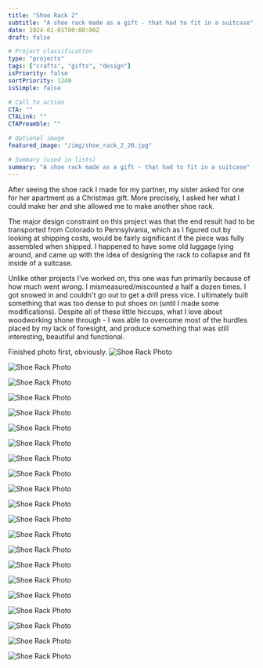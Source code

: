 ```yaml
---
title: "Shoe Rack 2"
subtitle: "A shoe rack made as a gift - that had to fit in a suitcase"
date: 2024-01-01T00:00:00Z
draft: false

# Project classification
type: "projects"
tags: ["crafts", "gifts", "design"]
isPriority: false
sortPriority: 1249
isSimple: false

# Call to action
CTA: ""
CTALink: ""
CTAPreamble: ""

# Optional image
featured_image: "/img/shoe_rack_2_20.jpg"

# Summary (used in lists)
summary: "A shoe rack made as a gift - that had to fit in a suitcase"
---
```


After seeing the shoe rack I made for my partner, my sister asked for one for her apartment as a
Christmas gift. More precisely, I asked her what I could make her and she allowed me to make another
shoe rack.

The major design constraint on this project was that the end result had to be transported from Colorado to Pennsylvania, which as I figured out by looking at shipping costs, would be fairly significant if the piece was fully assembled when shipped. I happened to have some old luggage lying around, and came up with the idea of designing the rack to collapse and fit inside of a suitcase.

Unlike other projects I've worked on, this one was fun primarily because of how much went _wrong_. I mismeasured/miscounted a half a dozen times. I got snowed in and couldn't go out to get a drill press vice. I ultimately built something that was too dense to put shoes on (until I made some modifications). Despite all of these little hiccups, what I love about woodworking shone through - I was able to overcome most of the hurdles placed by my lack of foresight, and produce something that was still interesting, beautiful and functional.

Finished photo first, obviously.
![Shoe Rack Photo](/img/shoe_rack_2_0_.jpg)

![Shoe Rack Photo](/img/shoe_rack_2_1.jpg)

![Shoe Rack Photo](/img/shoe_rack_2_2.jpg)

![Shoe Rack Photo](/img/shoe_rack_2_3.jpg)

![Shoe Rack Photo](/img/shoe_rack_2_4.jpg)

![Shoe Rack Photo](/img/shoe_rack_2_5.jpg)

![Shoe Rack Photo](/img/shoe_rack_2_6.jpg)

![Shoe Rack Photo](/img/shoe_rack_2_7.jpg)

![Shoe Rack Photo](/img/shoe_rack_2_8.jpg)

![Shoe Rack Photo](/img/shoe_rack_2_9.jpg)

![Shoe Rack Photo](/img/shoe_rack_2_10.jpg)

![Shoe Rack Photo](/img/shoe_rack_2_11.jpg)

![Shoe Rack Photo](/img/shoe_rack_2_12.jpg)

![Shoe Rack Photo](/img/shoe_rack_2_13.jpg)

![Shoe Rack Photo](/img/shoe_rack_2_14.jpg)

![Shoe Rack Photo](/img/shoe_rack_2_15.jpg)

![Shoe Rack Photo](/img/shoe_rack_2_16.jpg)

![Shoe Rack Photo](/img/shoe_rack_2_17.jpg)

![Shoe Rack Photo](/img/shoe_rack_2_18.jpg)

![Shoe Rack Photo](/img/shoe_rack_2_19.jpg)

![Shoe Rack Photo](/img/shoe_rack_2_20.jpg)
